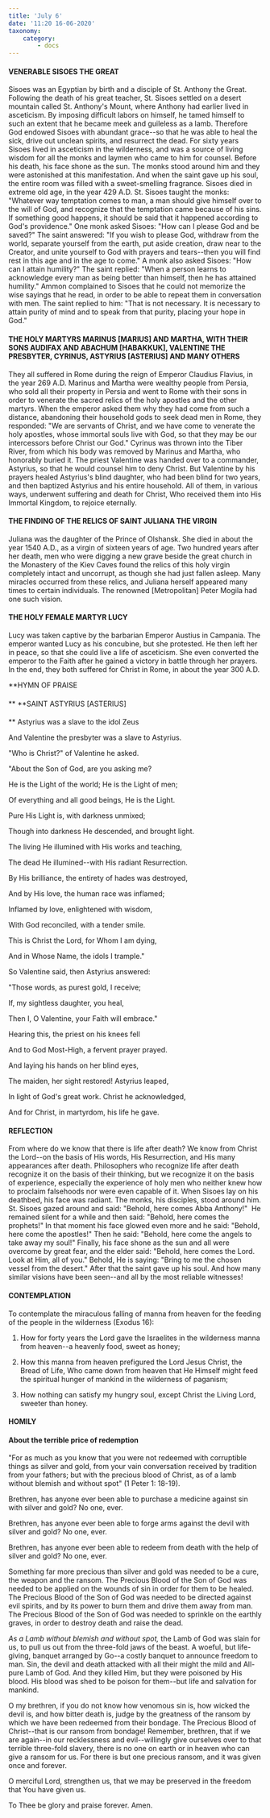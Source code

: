 ```yaml
---
title: 'July 6'
date: '11:20 16-06-2020'
taxonomy:
    category:
        - docs
---
```


#### VENERABLE SISOES THE GREAT

Sisoes was an Egyptian by birth and a disciple of St. Anthony the Great. Following the death of his great teacher, St. Sisoes settled on a desert mountain called St. Anthony's Mount, where Anthony had earlier lived in asceticism. By imposing difficult labors on himself, he tamed himself to such an extent that he became meek and guileless as a lamb. Therefore God endowed Sisoes with abundant grace--so that he was able to heal the sick, drive out unclean spirits, and resurrect the dead. For sixty years Sisoes lived in asceticism in the wilderness, and was a source of living wisdom for all the monks and laymen who came to him for counsel. Before his death, his face shone as the sun. The monks stood around him and they were astonished at this manifestation. And when the saint gave up his soul, the entire room was filled with a sweet-smelling fragrance. Sisoes died in extreme old age, in the year 429 A.D. St. Sisoes taught the monks: "Whatever way temptation comes to man, a man should give himself over to the will of God, and recognize that the temptation came because of his sins. If something good happens, it should be said that it happened according to God's providence." One monk asked Sisoes: "How can I please God and be saved?" The saint answered: "If you wish to please God, withdraw from the world, separate yourself from the earth, put aside creation, draw near to the Creator, and unite yourself to God with prayers and tears--then you will find rest in this age and in the age to come." A monk also asked Sisoes: "How can I attain humility?" The saint replied: "When a person learns to acknowledge every man as being better than himself, then he has attained humility." Ammon complained to Sisoes that he could not memorize the wise sayings that he read, in order to be able to repeat them in conversation with men. The saint replied to him: "That is not necessary. It is necessary to attain purity of mind and to speak from that purity, placing your hope in God."

#### THE HOLY MARTYRS MARINUS [MARIUS] AND MARTHA, WITH THEIR SONS AUDIFAX AND ABACHUM [HABAKKUK], VALENTINE THE PRESBYTER, CYRINUS, ASTYRIUS [ASTERIUS] AND MANY OTHERS

They all suffered in Rome during the reign of Emperor Claudius Flavius, in the year 269 A.D. Marinus and Martha were wealthy people from Persia, who sold all their property in Persia and went to Rome with their sons in order to venerate the sacred relics of the holy apostles and the other martyrs. When the emperor asked them why they had come from such a distance, abandoning their household gods to seek dead men in Rome, they responded: "We are servants of Christ, and we have come to venerate the holy apostles, whose immortal souls live with God, so that they may be our intercessors before Christ our God." Cyrinus was thrown into the Tiber River, from which his body was removed by Marinus and Martha, who honorably buried it. The priest Valentine was handed over to a commander, Astyrius, so that he would counsel him to deny Christ. But Valentine by his prayers healed Astyrius's blind daughter, who had been blind for two years, and then baptized Astyrius and his entire household. All of them, in various ways, underwent suffering and death for Christ, Who received them into His Immortal Kingdom, to rejoice eternally.

#### THE FINDING OF THE RELICS OF SAINT JULIANA THE VIRGIN

Juliana was the daughter of the Prince of Olshansk. She died in about the year 1540 A.D., as a virgin of sixteen years of age. Two hundred years after her death, men who were digging a new grave beside the great church in the Monastery of the Kiev Caves found the relics of this holy virgin completely intact and uncorrupt, as though she had just fallen asleep. Many miracles occurred from these relics, and Juliana herself appeared many times to certain individuals. The renowned [Metropolitan] Peter Mogila had one such vision.

#### THE HOLY FEMALE MARTYR LUCY

Lucy was taken captive by the barbarian Emperor Austius in Campania. The emperor wanted Lucy as his concubine, but she protested. He then left her in peace, so that she could live a life of asceticism. She even converted the emperor to the Faith after he gained a victory in battle through her prayers. In the end, they both suffered for Christ in Rome, in about the year 300 A.D.


**HYMN OF PRAISE
####  
**
**SAINT ASTYRIUS [ASTERIUS]
####  
**
Astyrius was a slave to the idol Zeus
 

And Valentine the presbyter was a slave to Astyrius.
 

"Who is Christ?" of Valentine he asked.
 

"About the Son of God, are you asking me?
 

He is the Light of the world; He is the Light of men;
 

Of everything and all good beings, He is the Light.
 

Pure His Light is, with darkness unmixed;
 

Though into darkness He descended, and brought light.
 

The living He illumined with His works and teaching,
 

The dead He illumined--with His radiant Resurrection.
 

By His brilliance, the entirety of hades was destroyed,
 

And by His love, the human race was inflamed;
 

Inflamed by love, enlightened with wisdom,
 

With God reconciled, with a tender smile.
 

This is Christ the Lord, for Whom I am dying,
 

And in Whose Name, the idols I trample."
 

So Valentine said, then Astyrius answered:
 

"Those words, as purest gold, I receive;
 

If, my sightless daughter, you heal,
 

Then I, O Valentine, your Faith will embrace."
 

Hearing this, the priest on his knees fell
 

And to God Most-High, a fervent prayer prayed.
 

And laying his hands on her blind eyes,
 

The maiden, her sight restored! Astyrius leaped,
 

In light of God's great work. Christ he acknowledged,
 

And for Christ, in martyrdom, his life he gave.
 

#### REFLECTION

From where do we know that there is life after death? We know from Christ the Lord--on the basis of His words, His Resurrection, and His many appearances after death. Philosophers who recognize life after death recognize it on the basis of their thinking, but we recognize it on the basis of experience, especially the experience of holy men who neither knew how to proclaim falsehoods nor were even capable of it. When Sisoes lay on his deathbed, his face was radiant. The monks, his disciples, stood around him. St. Sisoes gazed around and said: "Behold, here comes Abba Anthony!"  He remained silent for a while and then said: "Behold, here comes the prophets!" In that moment his face glowed even more and he said: "Behold, here come the apostles!" Then he said: "Behold, here come the angels to take away my soul!" Finally, his face shone as the sun and all were overcome by great fear, and the elder said: "Behold, here comes the Lord. Look at Him, all of you." Behold, He is saying: "Bring to me the chosen vessel from the desert." After that the saint gave up his soul. And how many similar visions have been seen--and all by the most reliable witnesses!


#### CONTEMPLATION


To contemplate the miraculous falling of manna from heaven for the feeding of the people in the wilderness (Exodus 16):


1.  How for forty years the Lord gave the Israelites in the wilderness manna from heaven--a heavenly food, sweet as honey;

1.  How this manna from heaven prefigured the Lord Jesus Christ, the Bread of Life, Who came down from heaven that He Himself might feed the spiritual hunger of mankind in the wilderness of paganism;

1.  How nothing can satisfy my hungry soul, except Christ the Living Lord, sweeter than honey.


#### HOMILY


#### About the terrible price of redemption

"For as much as you know that you were not redeemed with corruptible things as silver and gold, from your vain conversation received by tradition from your fathers; but with the precious blood of Christ, as of a lamb without blemish and without spot" (1 Peter 1: 18-19).

Brethren, has anyone ever been able to purchase a medicine against sin with silver and gold? No one, ever.

Brethren, has anyone ever been able to forge arms against the devil with silver and gold? No one, ever.

Brethren, has anyone ever been able to redeem from death with the help of silver and gold? No one, ever.

Something far more precious than silver and gold was needed to be a cure, the weapon and the ransom. The Precious Blood of the Son of God was needed to be applied on the wounds of sin in order for them to be healed. The Precious Blood of the Son of God was needed to be directed against evil spirits, and by its power to burn them and drive them away from man. The Precious Blood of the Son of God was needed to sprinkle on the earthly graves, in order to destroy death and raise the dead.

*As a Lamb without blemish and without spot,* the Lamb of God was slain for us, to pull us out from the three-fold jaws of the beast. A woeful, but life-giving, banquet arranged by Go--a costly banquet to announce freedom to man. Sin, the devil and death attacked with all their might the mild and All-pure Lamb of God. And they killed Him, but they were poisoned by His blood. His blood was shed to be poison for them--but life and salvation for mankind.

O my brethren, if you do not know how venomous sin is, how wicked the devil is, and how bitter death is, judge by the greatness of the ransom by which we have been redeemed from their bondage. The Precious Blood of Christ--that is our ransom from bondage! Remember, brethren, that if we are again--in our recklessness and evil--willingly give ourselves over to that terrible three-fold slavery, there is no one on earth or in heaven who can give a ransom for us. For there is but one precious ransom, and it was given once and forever.

O merciful Lord, strengthen us, that we may be preserved in the freedom that You have given us.

To Thee be glory and praise forever. Amen.
